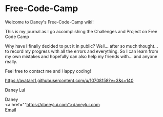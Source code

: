 # Free-Code-Camp

Welcome to Daney's Free-Code-Camp wiki!

This is my journal as I go accomplishing the Challenges and Project on Free Code Camp

Why have I finally decided to put it in public? Well... after so much thought... to record my progress with all the errors and everything. So I can learn from my own mistakes and hopefully can also help my friends with... and anyone really.

Feel free to contact me and Happy coding!

https://avatars1.githubusercontent.com/u/10708158?v=3&s=140

Daney Lui

Daney  
<a href=""https://daneylui.com">daneylui.com</a>  
<a href="mailto:daney@daneylui.com">Email</a>
